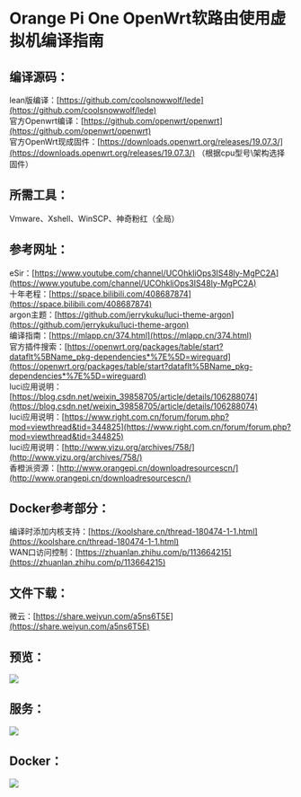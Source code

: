 # Orange Pi One OpenWrt软路由使用虚拟机编译指南
## 编译源码：
lean版编译：[https://github.com/coolsnowwolf/lede](https://github.com/coolsnowwolf/lede)  
官方Openwrt编译：[https://github.com/openwrt/openwrt](https://github.com/openwrt/openwrt)  
官方OpenWrt现成固件：[https://downloads.openwrt.org/releases/19.07.3/](https://downloads.openwrt.org/releases/19.07.3/) （根据cpu型号\架构选择固件）
## 所需工具：
Vmware、Xshell、WinSCP、神奇粉红（全局）
## 参考网址：
eSir：[https://www.youtube.com/channel/UCOhkliOps3IS48ly-MgPC2A](https://www.youtube.com/channel/UCOhkliOps3IS48ly-MgPC2A)  
十年老程：[https://space.bilibili.com/408687874](https://space.bilibili.com/408687874)  
argon主题：[https://github.com/jerrykuku/luci-theme-argon](https://github.com/jerrykuku/luci-theme-argon)  
编译指南：[https://mlapp.cn/374.html](https://mlapp.cn/374.html)  
官方插件搜索：[https://openwrt.org/packages/table/start?dataflt%5BName_pkg-dependencies*%7E%5D=wireguard](https://openwrt.org/packages/table/start?dataflt%5BName_pkg-dependencies*%7E%5D=wireguard)  
luci应用说明：[https://blog.csdn.net/weixin_39858705/article/details/106288074](https://blog.csdn.net/weixin_39858705/article/details/106288074)  
luci应用说明：[https://www.right.com.cn/forum/forum.php?mod=viewthread&tid=344825](https://www.right.com.cn/forum/forum.php?mod=viewthread&tid=344825)  
luci应用说明：[http://www.yizu.org/archives/758/](http://www.yizu.org/archives/758/)  
香橙派资源：[http://www.orangepi.cn/downloadresourcescn/](http://www.orangepi.cn/downloadresourcescn/)  

## Docker参考部分：
编译时添加内核支持：[https://koolshare.cn/thread-180474-1-1.html](https://koolshare.cn/thread-180474-1-1.html)  
WAN口访问控制：[https://zhuanlan.zhihu.com/p/113664215](https://zhuanlan.zhihu.com/p/113664215)
## 文件下载：
微云：[https://share.weiyun.com/a5ns6T5E](https://share.weiyun.com/a5ns6T5E)  
## 预览：
![](https://i.bmp.ovh/imgs/2020/08/16da199e6c373c33.png)
## 服务：
![](https://i.bmp.ovh/imgs/2020/08/6b5162bbeaa9ce69.png)
## Docker：
![](https://i.bmp.ovh/imgs/2020/08/cf63082d43ec251b.png)